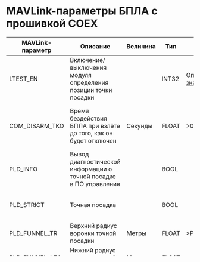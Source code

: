 # MAVLink-параметры БПЛА с прошивкой COEX

| MAVLink-параметр | Описание | Величина | Тип | Ограничение | Комментарий |
| ---------------- | -------- | -------- | --- | ------------ | ---------- |
| LTEST_EN | Включение/выключения модуля определения позиции точки посадки | | INT32 | [Описание значений](mavlink_uav_param_ltest_en.md) | Требуется перезагрузка после изменения |
| COM_DISARM_TKO | Время бездейcтвия БПЛА при взлёте до того, как он будет отключен | Секунды | FLOAT | >0 | Должен быть больше, чем время открытия зарядной станции |
| PLD_INFO | Вывод диагностической информации о точной посадке в ПО управления | | BOOL | |
| PLD_STRICT | Точная посадка | | BOOL | | [Точная посадка в зарядную станцию](strict_precland.md) |
| PLD_FUNNEL_TR | Верхний радиус воронки точной посадки | Метры | FLOAT | >PLD_FUNNEL_LEA | 0 - посадка в цилиндре |
| PLD_FUNNEL_LEA | Нижний радиус воронки точной посадки | Метры | FLOAT | >=PLD_FAPPR_ALT | |
| PLD_FOAC | Действие, выполняемое при невозможности точной посадки | | INT32 | [Описание значений](mavlink_uav_param_foac.md) | |
| PLD_ASEN | Активный поиск метки | | BOOL | | [Точная посадка в зарядную станцию](strict_precland.md) |
| PLD_ASLR | Радиус, которым ограничена зона активного поиска | Метры | FLOAT | [0.5; 15] | |
| PLD_ASCS | Расстояние между окружностями при активном поиске | Метры | FLOAT | [0.5; 5], >=PLD_ASLR |  |
| PLD_ASAR | Радиус вокруг точки активного поиска, по прибытии в который точка считается достигнутой | Метры | FLOAT | [0.1; 1.5] | |
| PLD_ASPS | Расстояние между точками активного поиска | Метры | FLOAT | [0.2; 3], <PLD_ASAR | |
| LTEST_S_OFF_X | Смещение камеры Pixy IR-Lock относительно полётного контроллера по оси X | Метры | FLOAT | [-100; 100] | |
| LTEST_S_OFF_Y | Смещение камеры Pixy IR-Lock относительно полётного контроллера по оси Y | Метры | FLOAT | [-100; 100] | |

